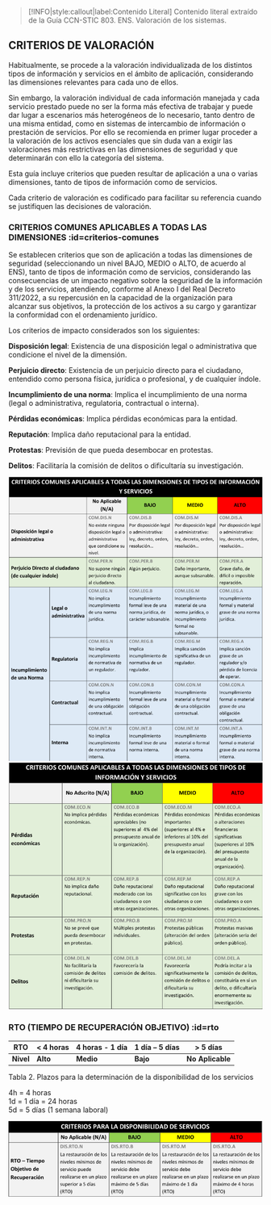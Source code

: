 > [!INFO|style:callout|label:Contenido Literal]
> Contenido literal extraído de la Guía CCN-STIC 803. ENS. Valoración de los sistemas.

## CRITERIOS DE VALORACIÓN <!-- {docsify-ignore} -->

Habitualmente, se procede a la valoración individualizada de los distintos tipos de información y servicios en el ámbito de aplicación, considerando las dimensiones relevantes para cada uno de ellos.

Sin embargo, la valoración individual de cada información manejada y cada servicio prestado puede no ser la forma más efectiva de trabajar y puede dar lugar a escenarios más heterogéneos de lo necesario, tanto dentro de una misma entidad, como en sistemas de intercambio de información o prestación de servicios. Por ello se recomienda en primer lugar proceder a la valoración de los activos esenciales que sin duda van a exigir las valoraciones más restrictivas en las dimensiones de seguridad y que determinarán con ello la categoría del sistema.

Esta guía incluye criterios que pueden resultar de aplicación a una o varias dimensiones, tanto de tipos de información como de servicios.

Cada criterio de valoración es codificado para facilitar su referencia cuando se justifiquen las decisiones de valoración.

### CRITERIOS COMUNES APLICABLES A TODAS LAS DIMENSIONES :id=criterios-comunes <!-- {docsify-ignore} -->

Se establecen criterios que son de aplicación a todas las dimensiones de seguridad (seleccionando un nivel BAJO, MEDIO o ALTO, de acuerdo al ENS), tanto de tipos de información como de servicios, considerando las consecuencias de un impacto negativo sobre la seguridad de la información y de los servicios, atendiendo, conforme al Anexo I del Real Decreto 311/2022, a su repercusión en la capacidad de la organización para alcanzar sus objetivos, la protección de los activos a su cargo y garantizar la conformidad con el ordenamiento jurídico.

Los criterios de impacto considerados son los siguientes:

**Disposición legal**: Existencia de una disposición legal o administrativa que condicione el nivel de la dimensión.

**Perjuicio directo**: Existencia de un perjuicio directo para el ciudadano, entendido como persona física, jurídica o profesional, y de cualquier índole.

**Incumplimiento de una norma**: Implica el incumplimiento de una norma (legal o administrativa, regulatoria, contractual o interna).

**Pérdidas económicas**: Implica pérdidas económicas para la entidad.

**Reputación**: Implica daño reputacional para la entidad.

**Protestas**: Previsión de que pueda desembocar en protestas.

**Delitos**: Facilitaría la comisión de delitos o dificultaría su investigación.

![Criterios de valoración ENS](../../img/criterios_ens1.png)
![Criterios de valoración ENS](../../img/criterios_ens2.png)

### RTO (TIEMPO DE RECUPERACIÓN OBJETIVO) :id=rto <!-- {docsify-ignore} -->

| RTO             | < 4 horas | 4 horas - 1 día | 1 día – 5 días | > 5 días    |
|-----------------|------------|----------------|----------------|-------------|
| **Nivel**       | **Alto**   | **Medio**      | **Bajo**       | **No Aplicable** |

Tabla 2. Plazos para la determinación de la disponibilidad de los servicios  

4h = 4 horas  
1d = 1 día = 24 horas  
5d = 5 días (1 semana laboral)  

![RTO](../../img/rto_ens.png)
